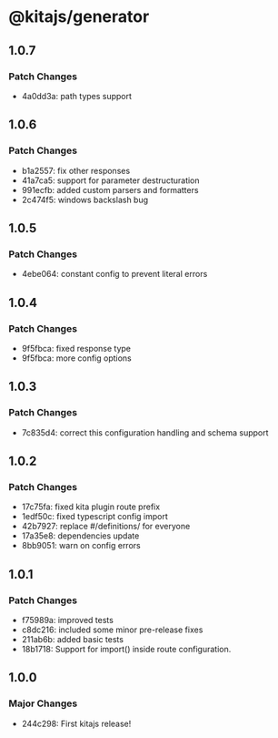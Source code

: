 # @kitajs/generator

## 1.0.7

### Patch Changes

- 4a0dd3a: path types support

## 1.0.6

### Patch Changes

- b1a2557: fix other responses
- 41a7ca5: support for parameter destructuration
- 991ecfb: added custom parsers and formatters
- 2c474f5: windows backslash bug

## 1.0.5

### Patch Changes

- 4ebe064: constant config to prevent literal errors

## 1.0.4

### Patch Changes

- 9f5fbca: fixed response type
- 9f5fbca: more config options

## 1.0.3

### Patch Changes

- 7c835d4: correct this configuration handling and schema support

## 1.0.2

### Patch Changes

- 17c75fa: fixed kita plugin route prefix
- 1edf50c: fixed typescript config import
- 42b7927: replace #/definitions/ for everyone
- 17a35e8: dependencies update
- 8bb9051: warn on config errors

## 1.0.1

### Patch Changes

- f75989a: improved tests
- c8dc216: included some minor pre-release fixes
- 211ab6b: added basic tests
- 18b1718: Support for import() inside route configuration.

## 1.0.0

### Major Changes

- 244c298: First kitajs release!
